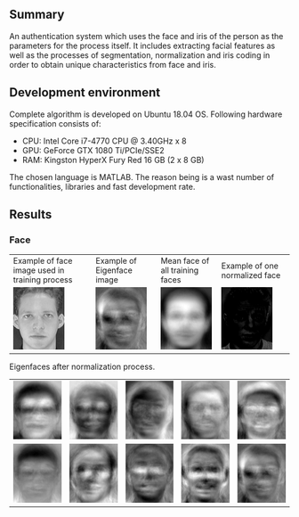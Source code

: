 ## Summary
An authentication system which uses the face and iris of the person as the parameters for the process itself. It includes extracting facial features as well as the processes of segmentation, normalization and iris coding in order to obtain unique characteristics from face and iris.

## Development environment
Complete algorithm is developed on Ubuntu 18.04 OS. Following hardware specification consists of:
- CPU: Intel Core i7-4770 CPU @ 3.40GHz x 8
- GPU: GeForce GTX 1080 Ti/PCIe/SSE2
- RAM: Kingston HyperX Fury Red 16 GB (2 x 8 GB)

The chosen language is MATLAB. The reason being is a wast number of functionalities, libraries and fast development rate.

## Results
### Face
<table>
	<tr>
		<td>Example of face image used in training process</td>
		<td>Example of Eigenface image</td>
		<td>Mean face of all training faces</td>
		<td>Example of one normalized face</td>
	</tr>
	<tr>
		<td><img src="assets/results/face_sample_image.png" alt=""></td>
		<td><img src="assets/results/eigen_face_sample_image.png" alt=""></td>
		<td><img src="assets/results/mean_face_sample.png" alt=""></td>
		<td><img src="assets/results/normalized_face_difference.png" alt=""></td>
	</tr>
</table>

Eigenfaces after normalization process.
<table>
	<tr>
		<td><img src="assets/results/norm_eigen_1.png" alt=""></td>
		<td><img src="assets/results/norm_eigen_2.png" alt=""></td>
		<td><img src="assets/results/norm_eigen_3.png" alt=""></td>
		<td><img src="assets/results/norm_eigen_4.png" alt=""></td>
		<td><img src="assets/results/norm_eigen_5.png" alt=""></td>
	</tr>
	<tr>
		<td><img src="assets/results/norm_eigen_6.png" alt=""></td>
		<td><img src="assets/results/norm_eigen_7.png" alt=""></td>
		<td><img src="assets/results/norm_eigen_8.png" alt=""></td>
		<td><img src="assets/results/norm_eigen_9.png" alt=""></td>
		<td><img src="assets/results/norm_eigen_10.png" alt=""></td>
	</tr>
</table>
